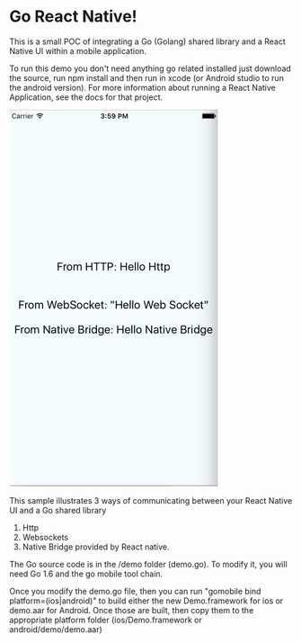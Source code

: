 # Go React Native!

This is a small POC of integrating a Go (Golang) shared library and a React Native UI within a mobile application.

To run this demo you don't need anything go related installed just download the source, run
npm install and then run in xcode (or Android studio to run the android version).  For more
information about running a React Native Application, see the docs for that project.

![Demo Screenshot](/screenshot.png?raw=true "Demo Screenshot")

This sample illustrates 3 ways of communicating between your React Native UI 
and a Go shared library
1.  Http
2.  Websockets
3.  Native Bridge provided by React native.

The Go source code is in the /demo folder (demo.go).  To modify it, you will need Go 1.6 and 
the go mobile tool chain.  

Once you modify the demo.go file, then you can run "gomobile bind platform=(ios|android)" to build 
either the new Demo.framework for ios or demo.aar for Android.  Once those are built,
then copy them to the appropriate platform folder (ios/Demo.framework or android/demo/demo.aar)

